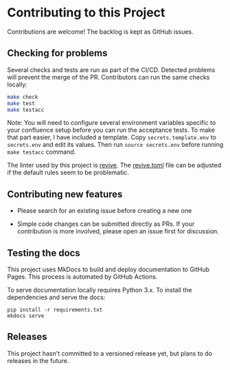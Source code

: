 # Contributing to this Project

Contributions are welcome! The backlog is kept as GitHub issues.

## Checking for problems

Several checks and tests are run as part of the CI/CD. Detected problems will
prevent the merge of the PR. Contributors can run the same checks locally:

  ```bash
  make check
  make test
  make testacc
  ```

Note: You will need to configure several environment variables specific to your
confluence setup before you can run the acceptance tests. To make that part
easier, I have included a template. Copy `secrets.template.env` to `secrets.env`
and edit its values. Then run `source secrets.env` before running `make testacc`
command.

The linter used by this project is [revive](https://revive.run/docs). The
[revive.toml](revive.toml) file can be adjusted if the default rules seem to be
problematic.

## Contributing new features

* Please search for an existing issue before creating a new one

* Simple code changes can be submitted directly as PRs. If your contribution is
  more involved, please open an issue first for discussion.

## Testing the docs

This project uses MkDocs to build and deploy documentation to GitHub Pages. This
process is automated by GitHub Actions.

To serve documentation locally requires Python 3.x. To install the dependencies
and serve the docs:

```
pip install -r requirements.txt
mkdocs serve
```

## Releases

This project hasn't committed to a versioned release yet, but plans to do
releases in the future.

